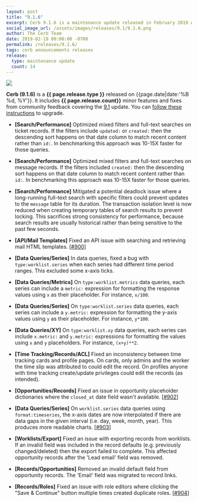 ```yaml
---
layout: post
title: "9.1.6"
excerpt: Cerb 9.1.6 is a maintenance update released in February 2019 with 14 minor features and fixes from community feedback.
social_image_url: /assets/images/releases/9.1/9.1.6.png
author: The Cerb Team
date: 2019-02-19 00:00:00 -0700
permalink: /releases/9.1.6/
tags: cerb announcements releases
release:
  type: maintenance update
  count: 14
---
```


<div class="cerb-screenshot">
<img src="{{page.social_image_url}}" class="screenshot" style="max-width:500px;">
</div>

**Cerb (9.1.6)** is a **{{ page.release.type }}** released on {{page.date|date:'%B %d, %Y'}}. It includes **{{ page.release.count}}** minor features and fixes from community feedback covering the [9.1](/releases/9.1/) update.  You can [follow these instructions](/docs/upgrading/) to upgrade.

* **[Search/Performance]** Optimized mixed filters and full-text searches on ticket records. If the filters include `updated:` or `created:` then the descending sort happens on that date column to match recent content rather than `id:`. In benchmarking this approach was 10-15X faster for those queries.

* **[Search/Performance]** Optimized mixed filters and full-text searches on message records. If the filters included `created:` then the descending sort happens on that date column to match recent content rather than `id:`. In benchmarking this approach was 10-15X faster for those queries.

* **[Search/Performance]** Mitigated a potential deadlock issue where a long-running full-text search with specific filters could prevent updates to the `message` table for its duration. The transaction isolation level is now reduced when creating temporary tables of search results to prevent locking. This sacrifices strong consistency for performance, because search results are usually historical rather than being sensitive to the past few seconds.

* **[API/Mail Templates]** Fixed an API issue with searching and retrieving mail HTML templates. [[#900](https://github.com/jstanden/cerb/issues/900)]

* **[Data Queries/Series]** In data queries, fixed a bug with `type:worklist.series` when each series had different time period ranges. This excluded some x-axis ticks.

* **[Data Queries/Metrics]** On `type:worklist.metrics` data queries, each series can include a `metric:` expression for formatting the response values using `x` as their placeholder. For instance, `x/100`.

* **[Data Queries/Series]** On `type:worklist.series` data queries, each series can include a `y.metric:` expression for formatting the y-axis values using `y` as their placeholder. For instance, `y*100`.

* **[Data Queries/XY]** On `type:worklist.xy` data queries, each series can include `x.metric:` and `y.metric:` expressions for formatting the values using `x` and `y` placeholders. For instance, `(x+y)**2`.

* **[Time Tracking/Records/ACL]** Fixed an inconsistency between time tracking cards and profile pages. On cards, only admins and the worker the time slip was attributed to could edit the record. On profiles anyone with time tracking create/update privileges could edit the records (as intended).

* **[Opportunities/Records]** Fixed an issue in opportunity placeholder dictionaries where the `closed_at` date field wasn't available. [[#902](https://github.com/jstanden/cerb/issues/902)]

* **[Data Queries/Series]** On `worklist.series` data queries using `format:timeseries`, the x-axis dates are now interpolated if there are data gaps in the given interval (i.e. day, week, month, year). This produces more readable charts. [[#903](https://github.com/jstanden/cerb/issues/903)]

* **[Worklists/Export]** Fixed an issue with exporting records from worklists. If an invalid field was included in the record defaults (e.g. previously changed/deleted) then the export failed to complete. This affected opportunity records after the 'Lead email' field was removed.

* **[Records/Opportunities]** Removed an invalid default field from opportunity records. The 'Email' field was migrated to record links.

* **[Records/Roles]** Fixed an issue with role editors where clicking the "Save & Continue" button multiple times created duplicate roles. [[#904](https://github.com/jstanden/cerb/issues/904)]

